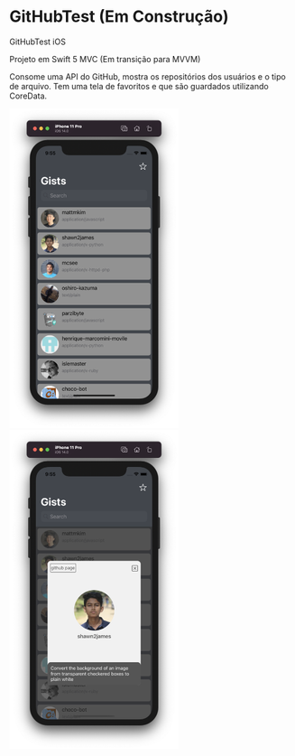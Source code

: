 # GitHubTest (Em Construção)
GitHubTest iOS


Projeto em Swift 5 MVC (Em transição para MVVM)

Consome uma API do GitHub, mostra os repositórios dos usuários e o tipo de arquivo.
Tem uma tela de favoritos e que são guardados utilizando CoreData.

<img src="https://github.com/danilorequena/GithubTest/blob/master/imgs/img1.png" width="300">

<img src="https://github.com/danilorequena/GithubTest/blob/master/imgs/img2.png" width="300">
